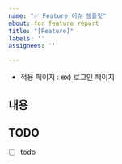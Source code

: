 ```yaml
---
name: "✅ Feature 이슈 템플릿"
about: for feature report
title: "[Feature]"
labels: ''
assignees: ''

---
```


<!--
  * Assignees 등록하기
  * Labels 등록하기
  * commit 시 issue number 넣기
-->

* 적용 페이지 : ex) 로그인 페이지

## 내용


## TODO
- [ ] todo
